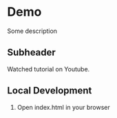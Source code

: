 # Demo

Some description

## Subheader

Watched tutorial on Youtube.

## Local Development

1. Open index.html in your browser
